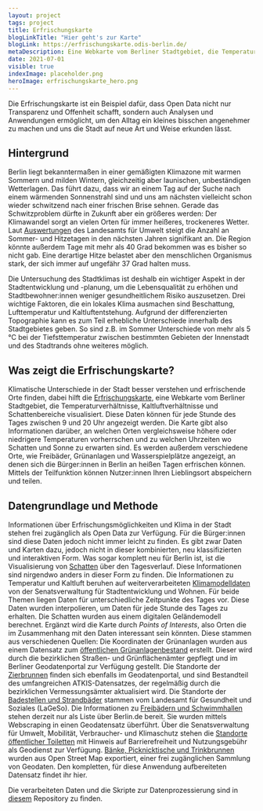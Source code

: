 ```yaml
---
layout: project
tags: project
title: Erfrischungskarte
blogLinkTitle: "Hier geht's zur Karte"
blogLink: https://erfrischungskarte.odis-berlin.de/
metaDescription: Eine Webkarte vom Berliner Stadtgebiet, die Temperatur, kühlen Wind und Schattenbereiche anzeigt
date: 2021-07-01
visible: true
indexImage: placeholder.png
heroImage: erfrischungskarte_hero.png
---
```


Die Erfrischungskarte ist ein Beispiel dafür, dass Open Data nicht nur Transparenz und Offenheit schafft, sondern auch Analysen und Anwendungen ermöglicht, um den Alltag ein kleines bisschen angenehmer zu machen und uns die Stadt auf neue Art und Weise erkunden lässt.

## Hintergrund

Berlin liegt bekanntermaßen in einer gemäßigten Klimazone mit warmen Sommern und milden Wintern, gleichzeitig aber launischen, unbeständigen Wetterlagen. Das führt dazu, dass wir an einem Tag auf der Suche nach einem wärmenden Sonnenstrahl sind und uns am nächsten vielleicht schon wieder schwitzend nach einer frischen Brise sehnen.
Gerade das Schwitzproblem dürfte in Zukunft aber ein größeres werden: Der Klimawandel sorgt an vielen Orten für immer heißeres, trockeneres Wetter. Laut [Auswertungen](https://www.rbb24.de/panorama/thema/2019/klimawandel/beitraege/hintergrund-glossar-klimawandel-szenario-rcp-berlin-brandenburg.html) des Landesamts für Umwelt steigt die Anzahl an Sommer- und Hitzetagen in den nächsten Jahren signifikant an. Die Region könnte außerdem Tage mit mehr als 40 Grad bekommen was es bisher so nicht gab. Eine derartige Hitze belastet aber den menschlichen Organismus stark, der sich immer auf ungefähr 37 Grad halten muss.

Die Untersuchung des Stadtklimas ist deshalb ein wichtiger Aspekt in der Stadtentwicklung und -planung, um die Lebensqualität zu erhöhen und Stadtbewohner:innen weniger gesundheitlichem Risiko auszusetzen. Drei wichtige Faktoren, die ein lokales Klima ausmachen sind Beschattung, Lufttemperatur und Kaltluftentstehung.
Aufgrund der differenzierten Topographie kann es zum Teil erhebliche Unterschiede innerhalb des Stadtgebietes geben. So sind z.B. im Sommer Unterschiede von mehr als 5 °C bei der Tiefsttemperatur zwischen bestimmten Gebieten der Innenstadt und des Stadtrands ohne weiteres möglich.

## Was zeigt die Erfrischungskarte?

Klimatische Unterschiede in der Stadt besser verstehen und erfrischende Orte finden, dabei hilft die [Erfrischungskarte](https://erfrischungskarte.odis-berlin.de/), eine Webkarte vom Berliner Stadtgebiet, die Temperaturverhältnisse, Kaltluftverhältnisse und Schattenbereiche visualisiert. Diese Daten können für jede Stunde des Tages zwischen 9 und 20 Uhr angezeigt werden. Die Karte gibt also Informationen darüber, an welchen Orten vergleichsweise höhere oder niedrigere Temperaturen vorherrschen und zu welchen Uhrzeiten wo Schatten und Sonne zu erwarten sind. Es werden außerdem verschiedene Orte, wie Freibäder, Grünanlagen und Wasserspielplätze angezeigt, an denen sich die Bürger:innen in Berlin an heißen Tagen erfrischen können. Mittels der Teilfunktion können Nutzer:innen Ihren Lieblingsort abspeichern und teilen.

## Datengrundlage und Methode

Informationen über Erfrischungsmöglichkeiten und Klima in der Stadt stehen frei zugänglich als Open Data zur Verfügung. Für die Bürger:innen sind diese Daten jedoch nicht immer leicht zu finden. Es gibt zwar Daten und Karten dazu, jedoch nicht in dieser kombinierten, neu klassifizierten und interaktiven Form. Was sogar komplett neu für Berlin ist, ist die Visualisierung von [Schatten](https://fbinter.stadt-berlin.de/fb/index.jsp?loginkey=zoomStart&mapId=k_dom@senstadt&bbox=387046,5818588,391547,5821400) über den Tagesverlauf. Diese Informationen sind nirgendwo anders in dieser Form zu finden. Die Informationen zu Temperatur und Kaltluft beruhen auf weiterverarbeiteten [Klimamodelldaten](https://www.berlin.de/umweltatlas/klima/klimaanalyse/2014/karten/) von der Senatsverwaltung für Stadtentwicklung und Wohnen. Für beide Themen liegen Daten für unterschiedliche Zeitpunkte des Tages vor. Diese Daten wurden interpolieren, um Daten für jede Stunde des Tages zu erhalten. Die Schatten wurden aus einem digitalen Geländemodell berechnet. Ergänzt wird die Karte durch _Points of Interests_, also Orten die im Zusammenhang mit den Daten interessant sein könnten. Diese stammen aus verschiedenen Quellen: Die Koordinaten der Grünanlagen wurden aus einem Datensatz zum [öffentlichen Grünanlagenbestand](https://daten.berlin.de/datensaetze/grünanlagenbestand-berlin-einschl-der-öffentlichen-spielplätze-grünanlagen-wfs) erstellt. Dieser wird durch die bezirklichen Straßen- und Grünflächenämter gepflegt und im Berliner Geodatenportal zur Verfügung gestellt. Die Standorte der [Zierbrunnen](https://daten.berlin.de/datensaetze/atkis-sonstiges-bauwerk-oder-sonstige-einrichtung-punkte-wfs) finden sich ebenfalls im Geodatenportal, und sind Bestandteil des umfangreichen ATKIS-Datensatzes, der regelmäßig durch die bezirklichen Vermessungsämter aktualisiert wird. Die Standorte der [Badestellen und Strandbäder](https://daten.berlin.de/datensaetze/liste-der-badestellen) stammen vom Landesamt für Gesundheit und Soziales (LaGeSo). Die Informationen zu [Freibädern und Schwimmhallen](https://www.berlin.de/special/sport-und-fitness/schwimmen/schwimmbad/a-z/) stehen derzeit nur als Liste über Berlin.de bereit. Sie wurden mittels Webscraping in einen Geodatensatz überführt. Über die Senatsverwaltung für Umwelt, Mobilität, Verbraucher- und Klimaschutz stehen die [Standorte öffentlicher Toiletten](https://fbinter.stadt-berlin.de/fb/wms/senstadt/k_toiletten) mit Hinweis auf Barrierefreiheit und Nutzungsgebühr als Geodienst zur Verfügung. [Bänke, Picknicktische und Trinkbrunnen](https://overpass-turbo.eu) wurden aus Open Street Map exportiert, einer frei zugänglichen Sammlung von Geodaten. Den kompletten, für diese Anwendung aufbereiteten Datensatz findet ihr hier.

Die verarbeiteten Daten und die Skripte zur Datenprozessierung sind in [diesem](https://github.com/technologiestiftung/erfrischungskarte-daten) Repository zu finden.
